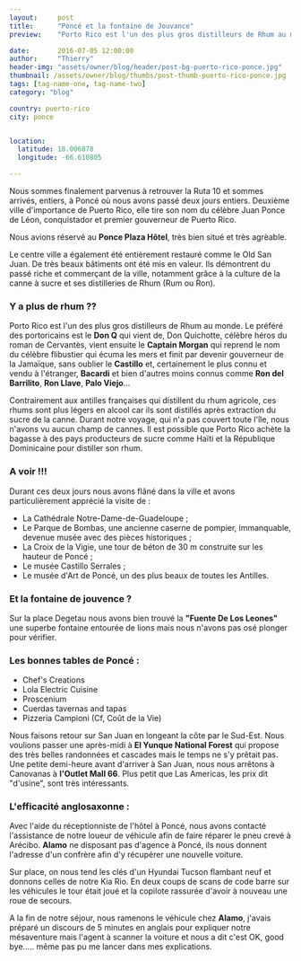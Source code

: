 ```yaml
---
layout:     post
title:      "Poncé et la fontaine de Jouvance"
preview:    "Porto Rico est l'un des plus gros distilleurs de Rhum au monde. Le préféré des portoricains est le **Don Q** qui vient de..."

date:       2016-07-05 12:00:00
author:     "Thierry"
header-img: "assets/owner/blog/header/post-bg-puerto-rico-ponce.jpg"
thumbnail: /assets/owner/blog/thumbs/post-thumb-puerto-rico-ponce.jpg
tags: [tag-name-one, tag-name-two]
category: "blog"

country: puerto-rico
city: ponce


location:
  latitude: 18.006878
  longitude: -66.610805

---
```


Nous sommes finalement parvenus à retrouver la Ruta 10 et sommes arrivés, entiers, à Poncé où nous avons passé deux jours entiers. Deuxième ville d'importance de Puerto Rico, elle tire son nom du célèbre Juan Ponce de Léon, conquistador et premier gouverneur de Puerto Rico.

Nous avions réservé au **Ponce Plaza Hôtel**, très bien situé et très agrèable.

Le centre ville a également été entièrement restauré comme le Old San Juan. De très beaux bâtiments ont été mis en valeur. Ils démontrent du passé riche et commerçant de la ville, notamment grâce à la culture de la canne à sucre et ses distilleries de Rhum (Rum ou Ron).

### Y a plus de rhum ??

Porto Rico est l'un des plus gros distilleurs de Rhum au monde. Le préféré des portoricains est le **Don Q** qui vient de, Don Quichotte, célèbre héros du roman de Cervantès, vient ensuite le **Captain Morgan** qui reprend le nom du célèbre flibustier qui écuma les mers et finit par devenir gouverneur de la Jamaïque, sans oublier le **Castillo** et, certainement le plus connu et vendu à l'étranger, **Bacardi** et bien d'autres moins connus comme **Ron del Barrilito**, **Ron Llave**, **Palo Viejo**...  
 
Contrairement aux antilles françaises qui distillent du rhum agricole, ces rhums sont plus légers en alcool car ils sont distillés après extraction du sucre de la canne. Durant notre voyage, qui n'a pas couvert toute l'île, nous n'avons vu aucun champ de cannes. Il est possible que Porto Rico achète la bagasse à des pays producteurs de sucre comme Haïti et la République Dominicaine pour distiller son rhum. 

### A voir !!!

Durant ces deux jours nous avons flâné dans la ville et avons particulièrement apprécié la visite de :

* La Cathédrale Notre-Dame-de-Guadeloupe ;
* Le Parque de Bombas, une ancienne caserne de pompier, immanquable, devenue musée avec des pièces historiques ;
* La Croix de la Vigie, une tour de béton de 30 m construite sur les hauteur de Poncé ;
* Le musée Castillo Serrales ;
* Le musée d'Art de Poncé, un des plus beaux de toutes les Antilles.

### Et la fontaine de jouvence ?

 Sur la place Degetau nous avons bien trouvé la **"Fuente De Los Leones"** une superbe fontaine entourée de lions mais nous n'avons pas osé plonger pour vérifier.

### Les bonnes tables de Poncé :

* Chef's Creations
* Lola Electric Cuisine
* Proscenium
* Cuerdas tavernas and tapas
* Pizzeria Campioni (Cf, Coût de la Vie)

Nous faisons retour sur San Juan en longeant la côte par le Sud-Est. Nous voulions passer une après-midi à **El Yunque National Forest** qui propose des très belles randonnées et cascades mais le temps ne s'y prêtait pas. Une petite demi-heure avant d'arriver à San Juan, nous nous arrêtons à Canovanas à **l'Outlet Mall 66**. Plus petit que Las Americas, les prix dit "d'usine", sont très intéressants. 


### L'efficacité anglosaxonne :

Avec l'aide du réceptionniste de l'hôtel à Poncé, nous avons contacté l'assistance de notre loueur de véhicule afin de faire réparer le pneu crevé à Arécibo. **Alamo** ne disposant pas d'agence à Poncé, ils nous donnent l'adresse d'un confrère afin d'y récupérer une nouvelle voiture.  

Sur place, on nous tend les clés d'un Hyundai Tucson flambant neuf et donnons celles de notre Kia Rio. En deux coups de scans de code barre sur les véhicules le tour était joué et la copilote rassurée d'avoir à nouveau une roue de secours.  

A la fin de notre séjour, nous ramenons le véhicule chez **Alamo**, j'avais préparé un discours de 5 minutes en anglais pour expliquer notre mésaventure mais l'agent à scanner la voiture et nous a dit c'est OK, good bye….. même pas pu me lancer dans mes explications. 

